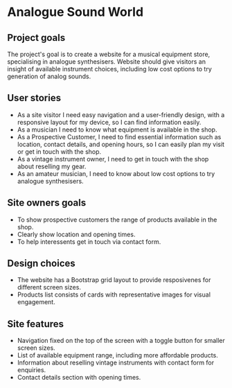 # Analogue Sound World

## Project goals

The project's goal is to create a website for a musical equipment store, specialising in analogue synthesisers. Website should give visitors an insight of available instrument choices, including low cost options to try generation of analog sounds.

## User stories

* As a site visitor I need easy navigation and a user-friendly design, with a responsive layout for my device, so I can find information easily.
* As a musician I need to know what equipment is available in the shop.
* As a Prospective Customer, I need to find essential information such as location, contact details, and opening hours, so I can easily plan my visit or get in touch with the shop.
* As a vintage instrument owner, I need to get in touch with the shop about reselling my gear.
* As an amateur musician, I need to know about low cost options to try analogue synthesisers.

## Site owners goals

* To show prospective customers the range of products available in the shop.
* Clearly show location and opening times.
* To help interessents get in touch via contact form.

## Design choices

* The website has a Bootstrap grid layout to provide resposivenes for different screen sizes.
* Products list consists of cards with representative images for visual engagement.

## Site features

* Navigation fixed on the top of the screen with a toggle button for smaller screen sizes.
* List of available equipment range, including more affordable products.
* Information about reselling vintage instruments with contact form for enquiries.
* Contact details section with opening times.
